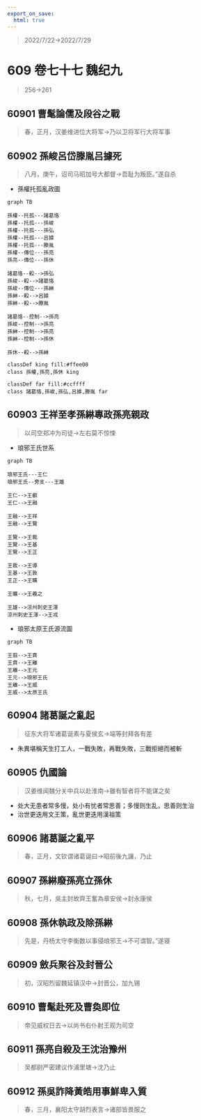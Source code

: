 ```yaml
---
export_on_save:
  html: true
---
```


> 2022/7/22->2022/7/29

# 609 卷七十七 魏纪九

> 256->261

## 60901 曹髦論儒及段谷之戰
> 春，正月，汉姜维进位大将军->乃以卫将军行大将军事

## 60902 孫峻呂岱滕胤吕據死
> 八月，庚午，诏司马昭加号大都督->吾耻为叛臣。”遂自杀
- 孫權托孤亂政圖

```mermaid
graph TB

孫權--托孤---諸葛恪
孫權--托孤---孫峻
孫權--托孤---孫弘
孫權--托孤---呂據
孫權--托孤---滕胤
孫權--傳位---孫亮
孫亮--傳位---孫休

諸葛恪--殺-->孫弘
孫峻--殺-->諸葛恪
孫峻--傳位---孫綝
孫綝--殺-->呂據
孫綝--殺-->滕胤

諸葛恪--控制-->孫亮
孫峻--控制-->孫亮
孫綝--控制-->孫亮
孫綝--控制-->孫休

孫休--殺-->孫綝

classDef king fill:#ffee00
class 孫權,孫亮,孫休 king

classDef far fill:#ccffff
class 諸葛恪,孫峻,孫弘,呂據,滕胤 far
```

## 60903 王祥至孝孫綝專政孫亮親政
> 以司空郑冲为司徒->左右莫不惊悚
- 琅邪王氏世系

```mermaid
graph TB

琅邪王氏---王仁
琅邪王氏--旁支---王雄

王仁-->王叡
王仁-->王融

王融-->王祥
王融-->王覽

王覽-->王裁
王覽-->王基
王覽-->王正

王裁-->王導
王基-->王敦
王正-->王曠

王曠-->王羲之

王雄-->涼州刺史王渾
涼州刺史王渾-->王戎
```

- 琅邪太原王氏源流圖
```mermaid
graph TB

王翦-->王賁
王賁-->王離
王離-->王元
王元-->琅邪王氏
王離-->王威
王威-->太原王氏
```

## 60904 諸葛誕之亂起
> 征东大将军诸葛诞素与夏侯玄->端等封拜各有差
- 朱異堪稱天生打工人，一戰失敗，再戰失敗，三戰拒絕而被斬

## 60905 仇國論
> 汉姜维闻魏分关中兵以赴淮南->雖有智者将不能谋之矣
- 处大无患者常多慢，处小有忧者常思善；多慢则生乱，思善则生治
- 治世更迭用文王策，亂世更迭用漢祖策

## 60906 諸葛誕之亂平
> 春，正月，文钦谓诸葛诞曰->昭前後九讓，乃止

## 60907 孫綝廢孫亮立孫休
> 秋，七月，吳主封故齊王奮為章安侯->封永康侯

## 60908 孫休執政及除孫綝
> 先是，丹杨太守李衡数以事侵琅邪王->不可谓智。”遂寝

## 60909 斂兵聚谷及封晉公
> 初，汉昭烈留魏延镇汉中->封晋公，加九锡

## 60910 曹髦赴死及曹奐即位
> 帝见威权日去->以尚书右仆射王观为司空

## 60911 孫亮自殺及王沈治豫州
> 吴都尉严密建议作浦里塘->沈乃止

## 60912 孫吳詐降黃皓用事鮮卑入質
> 春，三月，襄阳太守胡烈表言->诸部皆畏服之